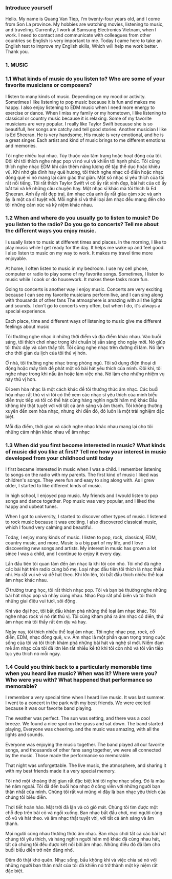 ### Introduce yourself

Hello. My name is Quang Van Tiep, I'm twenty-four years old, and I come from Son La province.
My hobbies are watching movies, listening to music, and traveling.
Currently, I work at Samsung Electronics Vietnam, when I work.
I need to contact and communicate with colleagues from other countries so English is very important to me.
Today I came here to take an English test to improve my English skills, Which will help me work better. Thank you.

### 1. MUSIC

### 1.1 What kinds of music do you listen to? Who are some of your favorite musicians or composers?

I listen to many kinds of music. Depending on my mood or activity.
Sometimes I like listening to pop music because it is fun and makes me happy.
I also enjoy listening to EDM music when I need more energy to exercise or dance.
When I miss my family or my hometown, I like listening to classical or country music because it is relaxing.
Some of my favorite musicians are very popular. I really like Taylor Swift because she is so beautifull, her songs are catchy and tell good stories.
Another musician I like is Ed Sheeran. He is very handsome, His music is very emotional, and he is a great singer.
Each artist and kind of music brings to me different emotions and memories.

Tôi nghe nhiều loại nhạc. Tùy thuộc vào tâm trạng hoặc hoạt động của tôi.
Đôi khi tôi thích nghe nhạc pop vì nó vui và khiến tôi hạnh phúc.
Tôi cũng thích nghe nhạc EDM khi cần thêm năng lượng để tập thể dục hoặc khiêu vũ.
Khi nhớ gia đình hay quê hương, tôi thích nghe nhạc cổ điển hoặc nhạc đồng quê vì nó mang lại cảm giác thư giãn.
Một số nhạc sĩ yêu thích của tôi rất nổi tiếng. Tôi rất thích Taylor Swift vì cô ấy rất xinh đẹp, bài hát của cô ấy bắt tai và kể những câu chuyện hay.
Một nhạc sĩ khác mà tôi thích là Ed Sheeran. Anh ấy rất đẹp trai, âm nhạc của anh ấy rất giàu cảm xúc và anh ấy là một ca sĩ tuyệt vời.
Mỗi nghệ sĩ và thể loại âm nhạc đều mang đến cho tôi những cảm xúc và kỷ niệm khác nhau.

### 1.2 When and where do you usually go to listen to music? Do you listen to the radio? Do you go to concerts? Tell me about the different ways you enjoy music.

I usually listen to music at different times and places. In the morning, I like to play music while I get ready for the day.
It helps me wake up and feel good. I also listen to music on my way to work. It makes my travel time more enjoyable.

At home, I often listen to music in my bedroom. I use my cell phone, computer or radio to play some of my favorite songs.
Sometimes, I listen to music while I cook or do housework. It makes these tasks more fun.

Going to concerts is another way I enjoy music. Concerts are very exciting because I can see my favorite musicians perform live, and I can sing along with thousands of other fans
The atmosphere is amazing with all the lights and sounds. I don't go to concerts very often, but when I do, it's always a special experience.

Each place, time and different ways of listening to music give me different feelings about music

Tôi thường nghe nhạc ở những thời điểm và địa điểm khác nhau. Vào buổi sáng, tôi thích chơi nhạc trong khi chuẩn bị sẵn sàng cho ngày mới.
Nó giúp tôi thức dậy và cảm thấy tốt. Tôi cũng nghe nhạc trên đường đi làm. Nó làm cho thời gian du lịch của tôi thú vị hơn.

Ở nhà, tôi thường nghe nhạc trong phòng ngủ. Tôi sử dụng điện thoại di động hoặc máy tính để phát một số bài hát yêu thích của mình.
Đôi khi, tôi nghe nhạc trong khi nấu ăn hoặc làm việc nhà. Nó làm cho những nhiệm vụ này thú vị hơn.

Đi xem hòa nhạc là một cách khác để tôi thưởng thức âm nhạc. Các buổi hòa nhạc rất thú vị vì tôi có thể xem các nhạc sĩ yêu thích của mình biểu diễn trực tiếp và tôi có thể hát cùng hàng nghìn người hâm mộ khác
Bầu không khí thật tuyệt vời với tất cả ánh sáng và âm thanh. Tôi không thường xuyên đến xem hòa nhạc, nhưng khi đến đó, đó luôn là một trải nghiệm đặc biệt.

Mỗi địa điểm, thời gian và cách nghe nhạc khác nhau mang lại cho tôi những cảm nhận khác nhau về âm nhạc

### 1.3 When did you first become interested in music? What kinds of music did you like at first? Tell me how your interest in music developed from your childhood until today

I first became interested in music when I was a child. I remember listening to songs on the radio with my parents.
The first kind of music I liked was children's songs. They were fun and easy to sing along with. As I grew older, I started to like different kinds of music.

In high school, I enjoyed pop music. My friends and I would listen to pop songs and dance together. Pop music was very popular, and I liked the happy and upbeat tunes.

When I got to university, I started to discover other types of music. I listened to rock music because it was exciting. I also discovered classical music, which I found very calming and beautiful.

Today, I enjoy many kinds of music. I listen to pop, rock, classical, EDM, country music, and more. Music is a big part of my life, and I love discovering new songs and artists. My interest in music has grown a lot since I was a child, and I continue to enjoy it every day.

Lần đầu tiên tôi quan tâm đến âm nhạc là khi tôi còn nhỏ. Tôi nhớ đã nghe các bài hát trên radio cùng bố mẹ.
Loại nhạc đầu tiên tôi thích là nhạc thiếu nhi. Họ rất vui vẻ và dễ hát theo. Khi lớn lên, tôi bắt đầu thích nhiều thể loại âm nhạc khác nhau.

Ở trường trung học, tôi rất thích nhạc pop. Tôi và bạn bè thường nghe những bài hát nhạc pop và nhảy cùng nhau. Nhạc Pop rất phổ biến và tôi thích những giai điệu vui tươi, sôi động.

Khi vào đại học, tôi bắt đầu khám phá những thể loại âm nhạc khác. Tôi nghe nhạc rock vì nó rất thú vị. Tôi cũng khám phá ra âm nhạc cổ điển, thứ âm nhạc mà tôi thấy rất êm dịu và hay.

Ngày nay, tôi thích nhiều thể loại âm nhạc. Tôi nghe nhạc pop, rock, cổ điển, EDM, nhạc đồng quê, v.v. Âm nhạc là một phần quan trọng trong cuộc sống của tôi và tôi thích khám phá những bài hát và nghệ sĩ mới. Niềm đam mê âm nhạc của tôi đã lớn lên rất nhiều kể từ khi tôi còn nhỏ và tôi vẫn tiếp tục yêu thích nó mỗi ngày.

### 1.4 Could you think back to a particularly memorable time when you heard live music? When was it? Where were you? Who were you with? What happened that performance so memorable?

I remember a very special time when I heard live music. It was last summer.
I went to a concert in the park with my best friends.
We were excited because it was our favorite band playing.

The weather was perfect. The sun was setting, and there was a cool breeze.
We found a nice spot on the grass and sat down. The band started playing, Everyone was cheering.
and the music was amazing, with all the lights and sounds.

Everyone was enjoying the music together. The band played all our favorite songs,
and thousands of other fans sang together, we were all connected by the music. Those made the performance so memorable.

That night was unforgettable. The live music, the atmosphere, and sharing it with my best friends made it a very special memory.

Tôi nhớ một khoảng thời gian rất đặc biệt khi tôi nghe nhạc sống. Đó là mùa hè năm ngoái.
Tôi đã đến buổi hòa nhạc ở công viên với những người bạn thân nhất của mình.
Chúng tôi rất vui mừng vì đây là ban nhạc yêu thích của chúng tôi biểu diễn.

Thời tiết hoàn hảo. Mặt trời đã lặn và có gió mát.
Chúng tôi tìm được một chỗ đẹp trên bãi cỏ và ngồi xuống. Ban nhạc bắt đầu chơi, mọi người cùng cổ vũ và hát theo.
và âm nhạc thật tuyệt vời, với tất cả ánh sáng và âm thanh.

Mọi người cùng nhau thưởng thức âm nhạc. Ban nhạc chơi tất cả các bài hát chúng tôi yêu thích,
và hàng nghìn người hâm mộ khác đã cùng nhau hát, tất cả chúng tôi đều được kết nối bởi âm nhạc. Những điều đó đã làm cho buổi biểu diễn trở nên đáng nhớ.

Đêm đó thật khó quên. Nhạc sống, bầu không khí và việc chia sẻ nó với những người bạn thân nhất của tôi đã khiến nó trở thành một kỷ niệm rất đặc biệt.
